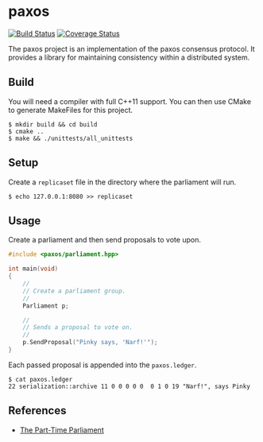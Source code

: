 # paxos

[![Build Status](https://travis-ci.org/dgkimura/paxos.svg?branch=master)](https://travis-ci.org/dgkimura/paxos)
[![Coverage Status](https://coveralls.io/repos/github/dgkimura/paxos/badge.svg?branch=master)](https://coveralls.io/github/dgkimura/paxos?branch=master)

The paxos project is an implementation of the paxos consensus protocol. It
provides a library for maintaining consistency within a distributed system.


## Build
You will need a compiler with full C++11 support. You can then use CMake to
generate MakeFiles for this project.
```
$ mkdir build && cd build
$ cmake ..
$ make && ./unittests/all_unittests
```


## Setup
Create a `replicaset` file in the directory where the parliament will run.

```
$ echo 127.0.0.1:8080 >> replicaset
```


## Usage
Create a parliament and then send proposals to vote upon.

```cpp
#include <paxos/parliament.hpp>

int main(void)
{
    //
    // Create a parliament group.
    //
    Parliament p;

    //
    // Sends a proposal to vote on.
    //
    p.SendProposal("Pinky says, 'Narf!'");
}
```

Each passed proposal is appended into the `paxos.ledger`.
```
$ cat paxos.ledger
22 serialization::archive 11 0 0 0 0 0  0 1 0 19 "Narf!", says Pinky
```


## References
- [The Part-Time Parliament](http://research.microsoft.com/en-us/um/people/lamport/pubs/lamport-paxos.pdf)
